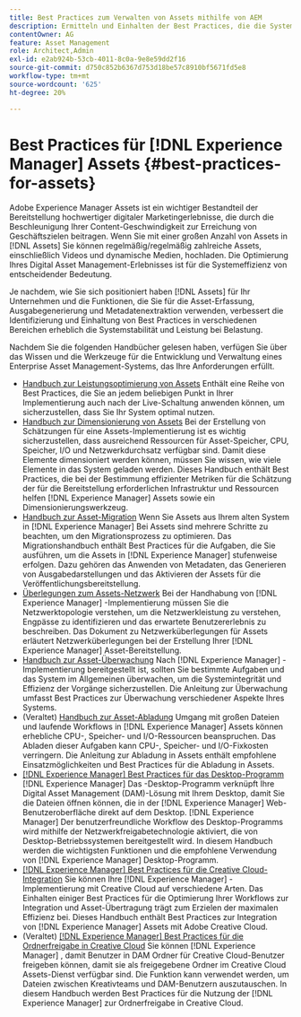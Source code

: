```yaml
---
title: Best Practices zum Verwalten von Assets mithilfe von AEM
description: Ermitteln und Einhalten der Best Practices, die die Systemstabilität und -leistung unter Belastung verbessern, je nach [!DNL Experience Manager] Assets-Bereitstellung und Funktionen zur Erfassung und Verarbeitung von Assets.
contentOwner: AG
feature: Asset Management
role: Architect,Admin
exl-id: e2ab924b-53cb-4011-8c0a-9e8e59dd2f16
source-git-commit: d750c852b6367d753d18be57c8910bf5671fd5e8
workflow-type: tm+mt
source-wordcount: '625'
ht-degree: 20%

---
```


# Best Practices für [!DNL Experience Manager] Assets {#best-practices-for-assets}

Adobe Experience Manager Assets ist ein wichtiger Bestandteil der Bereitstellung hochwertiger digitaler Marketingerlebnisse, die durch die Beschleunigung Ihrer Content-Geschwindigkeit zur Erreichung von Geschäftszielen beitragen. Wenn Sie mit einer großen Anzahl von Assets in [!DNL Assets] Sie können regelmäßig/regelmäßig zahlreiche Assets, einschließlich Videos und dynamische Medien, hochladen. Die Optimierung Ihres Digital Asset Management-Erlebnisses ist für die Systemeffizienz von entscheidender Bedeutung.

Je nachdem, wie Sie sich positioniert haben [!DNL Assets] für Ihr Unternehmen und die Funktionen, die Sie für die Asset-Erfassung, Ausgabegenerierung und Metadatenextraktion verwenden, verbessert die Identifizierung und Einhaltung von Best Practices in verschiedenen Bereichen erheblich die Systemstabilität und Leistung bei Belastung.

Nachdem Sie die folgenden Handbücher gelesen haben, verfügen Sie über das Wissen und die Werkzeuge für die Entwicklung und Verwaltung eines Enterprise Asset Management-Systems, das Ihre Anforderungen erfüllt.

* [Handbuch zur Leistungsoptimierung von Assets](performance-tuning-guidelines.md)
Enthält eine Reihe von Best Practices, die Sie an jedem beliebigen Punkt in Ihrer Implementierung auch nach der Live-Schaltung anwenden können, um sicherzustellen, dass Sie Ihr System optimal nutzen.
* [Handbuch zur Dimensionierung von Assets](assets-sizing-guide.md)
Bei der Erstellung von Schätzungen für eine Assets-Implementierung ist es wichtig sicherzustellen, dass ausreichend Ressourcen für Asset-Speicher, CPU, Speicher, I/O und Netzwerkdurchsatz verfügbar sind. Damit diese Elemente dimensioniert werden können, müssen Sie wissen, wie viele Elemente in das System geladen werden. Dieses Handbuch enthält Best Practices, die bei der Bestimmung effizienter Metriken für die Schätzung der für die Bereitstellung erforderlichen Infrastruktur und Ressourcen helfen [!DNL Experience Manager] Assets sowie ein Dimensionierungswerkzeug.
* [Handbuch zur Asset-Migration](assets-migration-guide.md)
Wenn Sie Assets aus Ihrem alten System in [!DNL Experience Manager] Bei Assets sind mehrere Schritte zu beachten, um den Migrationsprozess zu optimieren. Das Migrationshandbuch enthält Best Practices für die Aufgaben, die Sie ausführen, um die Assets in [!DNL Experience Manager] stufenweise erfolgen. Dazu gehören das Anwenden von Metadaten, das Generieren von Ausgabedarstellungen und das Aktivieren der Assets für die Veröffentlichungsbereitstellung.
* [Überlegungen zum Assets-Netzwerk](assets-network-considerations.md)
Bei der Handhabung von [!DNL Experience Manager] -Implementierung müssen Sie die Netzwerktopologie verstehen, um die Netzwerkleistung zu verstehen, Engpässe zu identifizieren und das erwartete Benutzererlebnis zu beschreiben. Das Dokument zu Netzwerküberlegungen für Assets erläutert Netzwerküberlegungen bei der Erstellung Ihrer [!DNL Experience Manager] Asset-Bereitstellung.
* [Handbuch zur Asset-Überwachung](assets-monitoring-best-practices.md)
Nach [!DNL Experience Manager] -Implementierung bereitgestellt ist, sollten Sie bestimmte Aufgaben und das System im Allgemeinen überwachen, um die Systemintegrität und Effizienz der Vorgänge sicherzustellen. Die Anleitung zur Überwachung umfasst Best Practices zur Überwachung verschiedener Aspekte Ihres Systems.
* (Veraltet) [Handbuch zur Asset-Abladung](assets-offloading-best-practices.md)
Umgang mit großen Dateien und laufende Workflows in [!DNL Experience Manager] Assets können erhebliche CPU-, Speicher- und I/O-Ressourcen beanspruchen. Das Abladen dieser Aufgaben kann CPU-, Speicher- und I/O-Fixkosten verringern. Die Anleitung zur Abladung in Assets enthält empfohlene Einsatzmöglichkeiten und Best Practices für die Abladung in Assets.
* [[!DNL Experience Manager] Best Practices für das Desktop-Programm](https://helpx.adobe.com/de/experience-manager/desktop-app/aem-desktop-app-best-practices.html)
   [!DNL Experience Manager] Das -Desktop-Programm verknüpft Ihre Digital Asset Management (DAM)-Lösung mit Ihrem Desktop, damit Sie die Dateien öffnen können, die in der [!DNL Experience Manager] Web-Benutzeroberfläche direkt auf dem Desktop. [!DNL Experience Manager] Der benutzerfreundliche Workflow des Desktop-Programms wird mithilfe der Netzwerkfreigabetechnologie aktiviert, die von Desktop-Betriebssystemen bereitgestellt wird. In diesem Handbuch werden die wichtigsten Funktionen und die empfohlene Verwendung von [!DNL Experience Manager] Desktop-Programm.
* [[!DNL Experience Manager] Best Practices für die Creative Cloud-Integration](aem-cc-integration-best-practices.md)
Sie können Ihre [!DNL Experience Manager] -Implementierung mit Creative Cloud auf verschiedene Arten. Das Einhalten einiger Best Practices für die Optimierung Ihrer Workflows zur Integration und Asset-Übertragung trägt zum Erzielen der maximalen Effizienz bei. Dieses Handbuch enthält Best Practices zur Integration von [!DNL Experience Manager] Assets mit Adobe Creative Cloud.
* (Veraltet) [[!DNL Experience Manager] Best Practices für die Ordnerfreigabe in Creative Cloud](aem-cc-folder-sharing-best-practices.md)
Sie können [!DNL Experience Manager] , damit Benutzer in DAM Ordner für Creative Cloud-Benutzer freigeben können, damit sie als freigegebene Ordner im Creative Cloud Assets-Dienst verfügbar sind. Die Funktion kann verwendet werden, um Dateien zwischen Kreativteams und DAM-Benutzern auszutauschen. In diesem Handbuch werden Best Practices für die Nutzung der [!DNL Experience Manager] zur Ordnerfreigabe in Creative Cloud.
